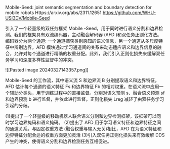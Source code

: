 Mobile-Seed: joint semantic segmentation and boundary detection for mobile robots
Https://arxiv.org/abs/2311.12651
https://github.com/WHU-USI3DV/Mobile-Seed

引入了一个轻量级的双任务框架 Mobile -Seed，用于同时进行语义分割和边界检测。我们的框架具有双流编码器，主动融合解码器 (AFD )和双任务正则化方法。编码器分为两个通道: 一个通道捕获类别感知的语义信息，另一个通道从多尺度特征中辨别边界。AFD 模块通过学习通道间的关系来动态适应语义和边界信息的融合，允许对每个通道进行精确的权重分配。此外，我们引入正则化损失来缓解双任务学习和深度多样性监督中的冲突。

![[Pasted image 20240327143357.png]]

Mobile-Seed 的工作流，其中语义流 S 和边界流 B 分别提取语义和边界特征。AFD 估计每个通道的语义特征 Fs 和边界特征 Fb 的相对权重。在语义流中应用一个辅助分类头，用于训练过程中的直接监督。分别对语义预测 s、融合语义预测 sf 和边界预测 b 进行监督，并依此进行监督。正则化损失 Lreg 减轻了由双任务学习引起的分歧。

(1)提出了一个轻量级的移动机器人联合语义分割和边界检测框架，该框架可以同时学习边界掩码和语义掩码。
(2)提出了 AFD 用于学习语义特征和边界特征之间的通道关系。与固定权重方法 (融合权重与输入无关)相比，AFD 在为语义特征和边界特征分配合适的权重方面更加灵活
(3)引入双任务正则化损失来有效缓解 DDS 产生的冲突，使得语义分割和边界检测任务互相促进。